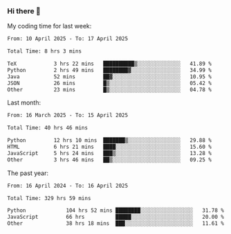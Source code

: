 ### Hi there 👋

My coding time for last week:

<!--START_SECTION:week-->

```txt
From: 10 April 2025 - To: 17 April 2025

Total Time: 8 hrs 3 mins

TeX            3 hrs 22 mins   ██████████▒░░░░░░░░░░░░░░   41.89 %
Python         2 hrs 49 mins   ████████▓░░░░░░░░░░░░░░░░   34.99 %
Java           52 mins         ██▓░░░░░░░░░░░░░░░░░░░░░░   10.95 %
JSON           26 mins         █▒░░░░░░░░░░░░░░░░░░░░░░░   05.42 %
Other          23 mins         █▒░░░░░░░░░░░░░░░░░░░░░░░   04.78 %
```

<!--END_SECTION:week-->

Last month:

<!--START_SECTION:month-->

```txt
From: 16 March 2025 - To: 15 April 2025

Total Time: 40 hrs 46 mins

Python         12 hrs 10 mins  ███████▒░░░░░░░░░░░░░░░░░   29.88 %
HTML           6 hrs 21 mins   ████░░░░░░░░░░░░░░░░░░░░░   15.60 %
JavaScript     5 hrs 24 mins   ███▒░░░░░░░░░░░░░░░░░░░░░   13.28 %
Other          3 hrs 46 mins   ██▒░░░░░░░░░░░░░░░░░░░░░░   09.25 %
```

<!--END_SECTION:month-->

The past year:

<!--START_SECTION:year-->

```txt
From: 16 April 2024 - To: 16 April 2025

Total Time: 329 hrs 59 mins

Python             104 hrs 52 mins ████████░░░░░░░░░░░░░░░░░   31.78 %
JavaScript         66 hrs          █████░░░░░░░░░░░░░░░░░░░░   20.00 %
Other              38 hrs 18 mins  ███░░░░░░░░░░░░░░░░░░░░░░   11.61 %
```

<!--END_SECTION:year-->
